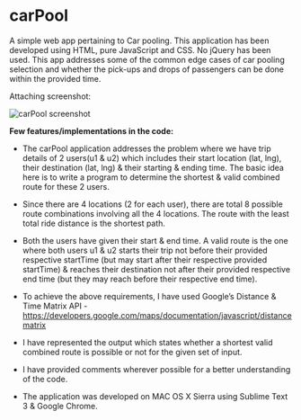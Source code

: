 # carPool
A simple web app pertaining to Car pooling. 
This application has been developed using HTML, pure JavaScript and CSS. No jQuery has been used.
This app addresses some of the common edge cases of car pooling selection and whether the pick-ups and drops of passengers can be done within the provided time.

Attaching screenshot:

![carPool screenshot](https://cloud.githubusercontent.com/assets/2913308/20967484/bbdc7340-bca5-11e6-9fed-687346a6e89b.png)


**Few features/implementations in the code:**

* The carPool application addresses the problem where we have trip details of 2 users(u1 & u2) which includes their start location (lat, lng), their destination (lat, lng) & their starting & ending time.
The basic idea here is to write a program to determine the shortest & valid  combined route for these 2 users.

* Since there are 4 locations (2 for each user), there are total 8 possible route combinations involving all the 4 locations. The route with the least total ride distance is the shortest path.

* Both the users have given their start & end time. A valid route is the one where both users u1 & u2 starts their trip not before their provided respective startTime (but may start after their respective provided startTime) & reaches their destination not after their provided respective end time (but they may reach before their respective end time).

* To achieve the above requirements, I have used Google’s Distance & Time Matrix API - https://developers.google.com/maps/documentation/javascript/distancematrix

* I have represented the output which states whether a shortest valid combined route is possible or not for the given set of input.

* I have provided comments wherever possible for a better understanding of the code.

* The application was developed on MAC OS X Sierra using Sublime Text 3 & Google Chrome.

